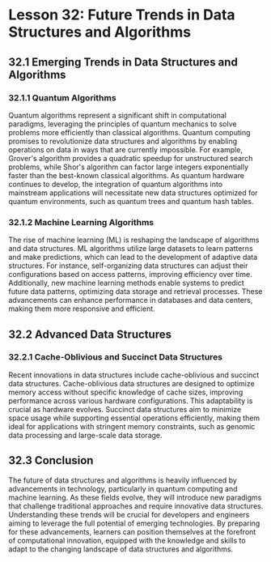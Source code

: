 # Lesson 32: Future Trends in Data Structures and Algorithms

## 32.1 Emerging Trends in Data Structures and Algorithms

### 32.1.1 Quantum Algorithms

Quantum algorithms represent a significant shift in computational paradigms, leveraging the principles of quantum mechanics to solve problems more efficiently than classical algorithms. Quantum computing promises to revolutionize data structures and algorithms by enabling operations on data in ways that are currently impossible. For example, Grover's algorithm provides a quadratic speedup for unstructured search problems, while Shor's algorithm can factor large integers exponentially faster than the best-known classical algorithms. As quantum hardware continues to develop, the integration of quantum algorithms into mainstream applications will necessitate new data structures optimized for quantum environments, such as quantum trees and quantum hash tables.

### 32.1.2 Machine Learning Algorithms

The rise of machine learning (ML) is reshaping the landscape of algorithms and data structures. ML algorithms utilize large datasets to learn patterns and make predictions, which can lead to the development of adaptive data structures. For instance, self-organizing data structures can adjust their configurations based on access patterns, improving efficiency over time. Additionally, new machine learning methods enable systems to predict future data patterns, optimizing data storage and retrieval processes. These advancements can enhance performance in databases and data centers, making them more responsive and efficient.

## 32.2 Advanced Data Structures

### 32.2.1 Cache-Oblivious and Succinct Data Structures

Recent innovations in data structures include cache-oblivious and succinct data structures. Cache-oblivious data structures are designed to optimize memory access without specific knowledge of cache sizes, improving performance across various hardware configurations. This adaptability is crucial as hardware evolves. Succinct data structures aim to minimize space usage while supporting essential operations efficiently, making them ideal for applications with stringent memory constraints, such as genomic data processing and large-scale data storage.

## 32.3 Conclusion

The future of data structures and algorithms is heavily influenced by advancements in technology, particularly in quantum computing and machine learning. As these fields evolve, they will introduce new paradigms that challenge traditional approaches and require innovative data structures. Understanding these trends will be crucial for developers and engineers aiming to leverage the full potential of emerging technologies. By preparing for these advancements, learners can position themselves at the forefront of computational innovation, equipped with the knowledge and skills to adapt to the changing landscape of data structures and algorithms.
